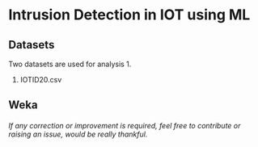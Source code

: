 # Intrusion Detection in IOT using ML

## Datasets 
Two datasets are used for analysis
1. 
1. IOTID20.csv


## Weka






###### If any correction or improvement is required, feel free to contribute or raising an issue, would be really thankful.
